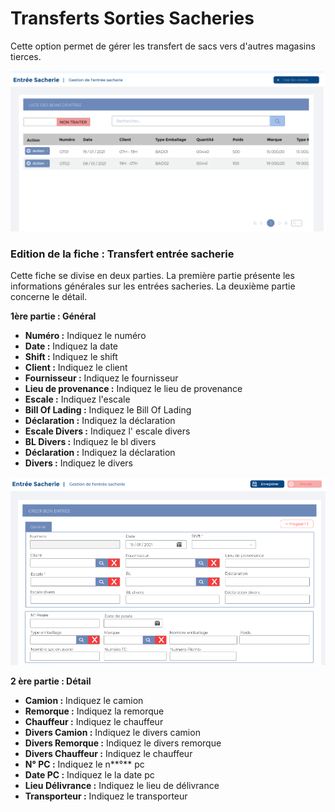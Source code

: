 # Transferts Sorties Sacheries



Cette option permet de gérer les transfert de sacs vers d'autres magasins tierces.

![](../../.gitbook/assets/S1.PNG)

### **Edition de la fiche : Transfert entrée sacherie**

Cette fiche se divise en deux parties. La première partie présente les informations générales sur les entrées sacheries. La deuxième partie concerne le détail.

**1ère partie : Général**

* **Numéro :** Indiquez le numéro
* **Date :** Indiquez la date
* **Shift :** Indiquez le shift
* **Client :** Indiquez le client
* **Fournisseur :** Indiquez le fournisseur
* **Lieu de provenance :** Indiquez le lieu de provenance
* **Escale :** Indiquez l'escale
* **Bill Of Lading :** Indiquez le Bill Of Lading
* **Déclaration :** Indiquez la déclaration
* **Escale Divers :** Indiquez l' escale divers
* **BL Divers :** Indiquez le bl divers
* **Déclaration :** Indiquez la déclaration
* **Divers :** Indiquez le divers

![](../../.gitbook/assets/S2.PNG)

**2 ère partie : Détail**

* **Camion :** Indiquez le camion
* **Remorque :** Indiquez la remorque
* **Chauffeur :** Indiquez le chauffeur&#x20;
* **Divers Camion :** Indiquez le divers camion
* **Divers Remorque :** Indiquez le divers remorque
* **Divers Chauffeur :** Indiquez le chauffeur
* **N° PC :** Indiquez le n**°** pc
* **Date PC :** Indiquez le la date pc
* **Lieu Délivrance :** Indiquez le lieu de délivrance
* **Transporteur :** Indiquez le transporteur
